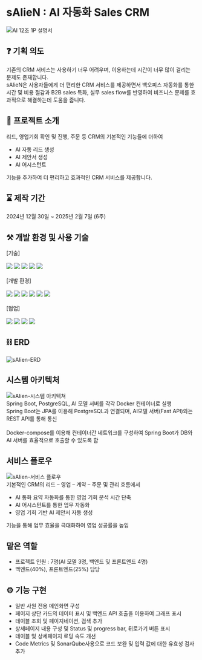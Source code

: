# sAIieN : AI 자동화 Sales CRM
![AI 12조 1P 설명서](https://github.com/user-attachments/assets/f9fd4290-24f0-4ff5-a64b-40a4ff96256d)
## ❓ 기획 의도
기존의 CRM 서비스는 사용하기 너무 어려우며, 이용하는데 시간이 너무 많이 걸리는 문제도 존재합니다.<br>
sAlieN은 사용자들에게 더 편리한 CRM 서비스를 제공하면서 백오피스 자동화를 통한 시간 및 비용 절감과 B2B sales 특화, 실무 sales flow를 반영하여 비즈니스 문제를 효과적으로 해결하는데 도움을 줍니다.
## 📌 프로젝트 소개
리드, 영업기회 확인 및 진행, 주문 등 CRM의 기본적인 기능들에 더하여
- AI 자동 리드 생성
- AI 제안서 생성
- AI 어시스턴트

기능을 추가하여 더 편리하고 효과적인 CRM 서비스를 제공합니다.
## ⌛ 제작 기간
2024년 12월 30일 ~ 2025년 2월 7일 (6주)
## ⚒️ 개발 환경 및 사용 기술
[기술]
<br><br>
<img src="https://img.shields.io/badge/java-007396?style=for-the-badge&logo=java&logoColor=white">
<img src="https://img.shields.io/badge/html5-E34F26?style=for-the-badge&logo=html5&logoColor=white">
<img src="https://img.shields.io/badge/css-1572B6?style=for-the-badge&logo=css3&logoColor=white">
<img src="https://img.shields.io/badge/javascript-F7DF1E?style=for-the-badge&logo=javascript&logoColor=black">
<img src="https://img.shields.io/badge/json-000000?style=for-the-badge&logo=json&logoColor=white">
<br><br>
[개발 환경]
<br><br>
<img src="https://img.shields.io/badge/spring-6DB33F?style=for-the-badge&logo=spring&logoColor=white">
<img src="https://img.shields.io/badge/springboot-6DB33F?style=for-the-badge&logo=springboot&logoColor=white">
<img src="https://img.shields.io/badge/bootstrap-7952B3?style=for-the-badge&logo=bootstrap&logoColor=white">
<img src="https://img.shields.io/badge/intellijidea-000000?style=for-the-badge&logo=intellijidea&logoColor=white">
<img src="https://img.shields.io/badge/postgresql-4169E1?style=for-the-badge&logo=postgresql&logoColor=white">
<img src="https://img.shields.io/badge/dbeaver-382923?style=for-the-badge&logo=dbeaver&logoColor=white">
<br><br>
[협업]
<br><br>
<img src="https://img.shields.io/badge/github-181717?style=for-the-badge&logo=github&logoColor=white">
<img src="https://img.shields.io/badge/git-F05032?style=for-the-badge&logo=git&logoColor=white">
<img src="https://img.shields.io/badge/jira-0052CC?style=for-the-badge&logo=jira&logoColor=white">
<img src="https://img.shields.io/badge/figma-F24E1E?style=for-the-badge&logo=figma&logoColor=white">
## ⛓️ ERD
![sAIien-ERD](https://github.com/user-attachments/assets/3190df8a-f7ba-4f54-a4a4-0b92cf9cf660)
## 시스템 아키텍처
![sAIien-시스템 아키텍쳐](https://github.com/user-attachments/assets/28c68857-baac-47db-b794-63fd6188dbfc)
<br>
Spring Boot, PostgreSQL, AI 모델 서버를 각각 Docker 컨테이너로 실행<br>
Spring Boot는 JPA를 이용해 PostgreSQL과 연결되며,
AI모델 서버(Fast API)와는 REST API를 통해 통신<br>
<br>
Docker-compose를 이용해 컨테이너간 네트워크를 구성하여 Spring Boot가 DB와 AI 서버를 효율적으로 호출할 수 있도록 함

## 서비스 플로우
![sAIien-서비스 플로우](https://github.com/user-attachments/assets/c7894cdc-11a7-461d-8636-af23faf53270)
<br>
기본적인 CRM의 리드 – 영업 – 계약 – 주문 및 관리 흐름에서

- AI 통화 요약 자동화를 통한 영업 기회 분석 시간 단축<br>
- AI 어시스턴트를 통한 업무 자동화<br>
- 영업 기회 기반 AI 제안서 자동 생성<br>

기능을 통해 업무 효율을 극대화하여 영업 성공률을 높임
<br>

## 맡은 역할
- 프로젝트 인원 : 7명(AI 모델 3명, 백엔드 및 프론트엔드 4명)
- 백엔드(40%), 프론트엔드(25%) 담당

## ⚙️ 기능 구현
- 일반 사원 전용 메인화면 구성
- 페이지 상단 카드의 데이터 표시 및 백엔드 API 호출을 이용하여 그래프 표시
- 테이블 조회 및 페이지네이션, 검색 추가
- 상세페이지 내용 구성 및 Status 및 progress bar, 뒤로가기 버튼 표시
- 테이블 및 상세페이지 로딩 속도 개선
- Code Metrics 및 SonarQube사용으로 코드 보완 및 입력 값에 대한 유효성 검사 추가
